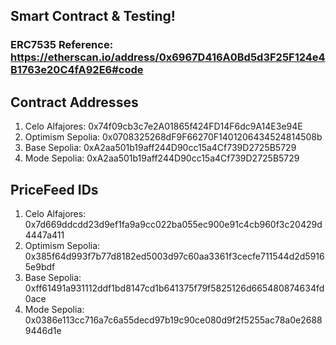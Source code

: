 ## Smart Contract & Testing!

### ERC7535 Reference: https://etherscan.io/address/0x6967D416A0Bd5d3F25F124e4B1763e20C4fA92E6#code

## Contract Addresses

1. Celo Alfajores: 0x74f09cb3c7e2A01865f424FD14F6dc9A14E3e94E
2. Optimism Sepolia: 0x0708325268dF9F66270F1401206434524814508b
3. Base Sepolia: 0xA2aa501b19aff244D90cc15a4Cf739D2725B5729
4. Mode Sepolia: 0xA2aa501b19aff244D90cc15a4Cf739D2725B5729

## PriceFeed IDs

1. Celo Alfajores: 0x7d669ddcdd23d9ef1fa9a9cc022ba055ec900e91c4cb960f3c20429d4447a411
2. Optimism Sepolia: 0x385f64d993f7b77d8182ed5003d97c60aa3361f3cecfe711544d2d59165e9bdf
3. Base Sepolia: 0xff61491a931112ddf1bd8147cd1b641375f79f5825126d665480874634fd0ace
4. Mode Sepolia: 0x0386e113cc716a7c6a55decd97b19c90ce080d9f2f5255ac78a0e26889446d1e
